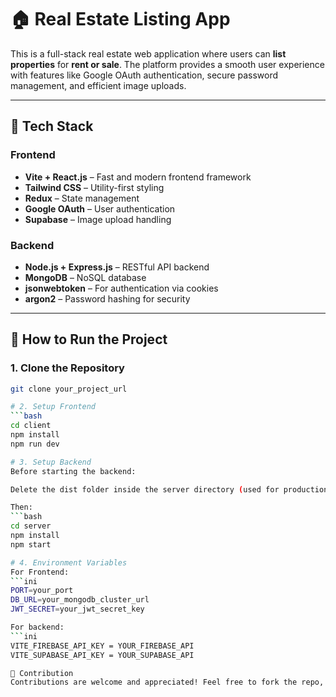 # 🏠 Real Estate Listing App

This is a full-stack real estate web application where users can **list properties** for **rent or sale**. The platform provides a smooth user experience with features like Google OAuth authentication, secure password management, and efficient image uploads.

---

## 🚀 Tech Stack

### Frontend
- **Vite + React.js** – Fast and modern frontend framework
- **Tailwind CSS** – Utility-first styling
- **Redux** – State management
- **Google OAuth** – User authentication
- **Supabase** – Image upload handling

### Backend
- **Node.js + Express.js** – RESTful API backend
- **MongoDB** – NoSQL database
- **jsonwebtoken** – For authentication via cookies
- **argon2** – Password hashing for security

---

## 🔧 How to Run the Project

### 1. Clone the Repository
```bash
git clone your_project_url

# 2. Setup Frontend
```bash
cd client
npm install
npm run dev

# 3. Setup Backend
Before starting the backend:

Delete the dist folder inside the server directory (used for production).

Then:
```bash
cd server
npm install
npm start

# 4. Environment Variables
For Frontend: 
```ini
PORT=your_port
DB_URL=your_mongodb_cluster_url
JWT_SECRET=your_jwt_secret_key

For backend: 
```ini
VITE_FIREBASE_API_KEY = YOUR_FIREBASE_API
VITE_SUPABASE_API_KEY = YOUR_SUPABASE_API

🤝 Contribution
Contributions are welcome and appreciated! Feel free to fork the repo, make your changes, and create a pull request.

